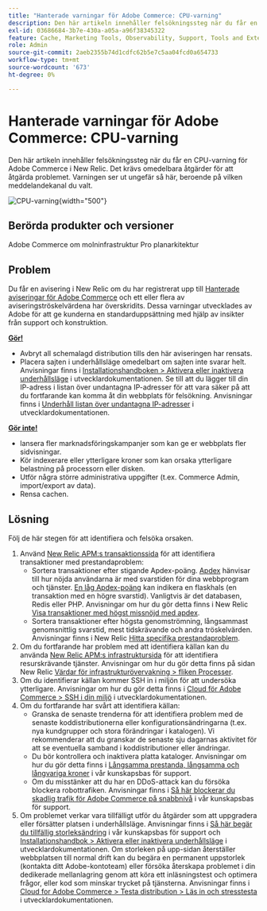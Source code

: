```yaml
---
title: "Hanterade varningar för Adobe Commerce: CPU-varning"
description: Den här artikeln innehåller felsökningssteg när du får en CPU-varning för Adobe Commerce i New Relic. Det krävs omedelbara åtgärder för att åtgärda problemet. Varningen ser ut ungefär så här, beroende på vilken meddelandekanal du valt.
exl-id: 03686684-3b7e-430a-a05a-a96f38345322
feature: Cache, Marketing Tools, Observability, Support, Tools and External Services
role: Admin
source-git-commit: 2aeb2355b74d1cdfc62b5e7c5aa04fcd0a654733
workflow-type: tm+mt
source-wordcount: '673'
ht-degree: 0%

---
```


# Hanterade varningar för Adobe Commerce: CPU-varning

Den här artikeln innehåller felsökningssteg när du får en CPU-varning för Adobe Commerce i New Relic. Det krävs omedelbara åtgärder för att åtgärda problemet. Varningen ser ut ungefär så här, beroende på vilken meddelandekanal du valt.

![CPU-varning](assets/cpu-warning-magento-managed.png){width="500"}

## Berörda produkter och versioner

Adobe Commerce om molninfrastruktur Pro planarkitektur

## Problem

Du får en avisering i New Relic om du har registrerat upp till [Hanterade aviseringar för Adobe Commerce](/help/support-tools/managed-alerts-for-adobe-commerce/managed-alerts-for-magento-commerce.md) och ett eller flera av aviseringströskelvärdena har överskridits. Dessa varningar utvecklades av Adobe för att ge kunderna en standarduppsättning med hjälp av insikter från support och konstruktion.

<u> **Gör!** </u>

* Avbryt all schemalagd distribution tills den här aviseringen har rensats.
* Placera sajten i underhållsläge omedelbart om sajten inte svarar helt. Anvisningar finns i [Installationshandboken > Aktivera eller inaktivera underhållsläge](https://experienceleague.adobe.com/en/docs/commerce-operations/installation-guide/tutorials/maintenance-mode) i utvecklardokumentationen. Se till att du lägger till din IP-adress i listan över undantagna IP-adresser för att vara säker på att du fortfarande kan komma åt din webbplats för felsökning. Anvisningar finns i [Underhåll listan över undantagna IP-adresser](https://experienceleague.adobe.com/en/docs/commerce-operations/installation-guide/tutorials/maintenance-mode#instgde-cli-maint-exempt) i utvecklardokumentationen.

<u>**Gör inte!**</u>

* lansera fler marknadsföringskampanjer som kan ge er webbplats fler sidvisningar.
* Kör indexerare eller ytterligare kroner som kan orsaka ytterligare belastning på processorn eller disken.
* Utför några större administrativa uppgifter (t.ex. Commerce Admin, import/export av data).
* Rensa cachen.

## Lösning

Följ de här stegen för att identifiera och felsöka orsaken.

1. Använd [New Relic APM:s transaktionssida](https://docs.newrelic.com/docs/apm/applications-menu/monitoring/transactions-page-find-specific-performance-problems) för att identifiera transaktioner med prestandaproblem:
   * Sortera transaktioner efter stigande Apdex-poäng. [Apdex](https://docs.newrelic.com/docs/apm/new-relic-apm/apdex/apdex-measure-user-satisfaction) hänvisar till hur nöjda användarna är med svarstiden för dina webbprogram och tjänster. [En låg Apdex-poäng](/help/troubleshooting/miscellaneous/troubleshoot-performance-using-new-relic-on-magento-commerce.md#low_user_satisfaction) kan indikera en flaskhals (en transaktion med en högre svarstid). Vanligtvis är det databasen, Redis eller PHP. Anvisningar om hur du gör detta finns i New Relic [Visa transaktioner med högst missnöjd med apdex](https://docs.newrelic.com/docs/apm/new-relic-apm/apdex/view-your-apdex-score#apdex-dissat).
   * Sortera transaktioner efter högsta genomströmning, långsammast genomsnittlig svarstid, mest tidskrävande och andra tröskelvärden. Anvisningar finns i New Relic [Hitta specifika prestandaproblem](https://docs.newrelic.com/docs/apm/applications-menu/monitoring/transactions-page-find-specific-performance-problems).
1. Om du fortfarande har problem med att identifiera källan kan du använda [New Relic APM:s infrastruktursida](https://docs.newrelic.com/docs/infrastructure/infrastructure-ui-pages/infra-hosts-ui-page/) för att identifiera resurskrävande tjänster. Anvisningar om hur du gör detta finns på sidan New Relic [Värdar för infrastrukturövervakning > fliken Processer](https://docs.newrelic.com/docs/infrastructure/infrastructure-ui-pages/infra-hosts-ui-page/#processes).
1. Om du identifierar källan kommer SSH in i miljön för att undersöka ytterligare. Anvisningar om hur du gör detta finns i [Cloud för Adobe Commerce > SSH i din miljö](https://experienceleague.adobe.com/en/docs/commerce-cloud-service/user-guide/develop/secure-connections#ssh) i utvecklardokumentationen.
1. Om du fortfarande har svårt att identifiera källan:
   * Granska de senaste trenderna för att identifiera problem med de senaste koddistributionerna eller konfigurationsändringarna (t.ex. nya kundgrupper och stora förändringar i katalogen). Vi rekommenderar att du granskar de senaste sju dagarnas aktivitet för att se eventuella samband i koddistributioner eller ändringar.
   * Du bör kontrollera och inaktivera platta kataloger. Anvisningar om hur du gör detta finns i [Långsamma prestanda, långsamma och långvariga kroner](/help/troubleshooting/miscellaneous/slow-performance-slow-and-long-running-crons.md) i vår kunskapsbas för support.
   * Om du misstänker att du har en DDoS-attack kan du försöka blockera robottrafiken. Anvisningar finns i [Så här blockerar du skadlig trafik för Adobe Commerce på snabbnivå](/help/how-to/general/block-malicious-traffic-for-magento-commerce-on-fastly-level.md) i vår kunskapsbas för support.
1. Om problemet verkar vara tillfälligt utför du åtgärder som att uppgradera eller försätter platsen i underhållsläge. Anvisningar finns i [Så här begär du tillfällig storleksändring](/help/how-to/general/how-to-request-temporary-magento-upsize.md) i vår kunskapsbas för support och [Installationshandbok > Aktivera eller inaktivera underhållsläge](https://experienceleague.adobe.com/en/docs/commerce-operations/installation-guide/tutorials/maintenance-mode) i utvecklardokumentationen. Om storleken på upp-sidan återställer webbplatsen till normal drift kan du begära en permanent uppstorlek (kontakta ditt Adobe-kontoteam) eller försöka återskapa problemet i din dedikerade mellanlagring genom att köra ett inläsningstest och optimera frågor, eller kod som minskar trycket på tjänsterna. Anvisningar finns i [Cloud for Adobe Commerce > Testa distribution > Läs in och stresstesta](https://experienceleague.adobe.com/en/docs/commerce-cloud-service/user-guide/develop/test/staging-and-production#load-and-stress-testing) i utvecklardokumentationen.

